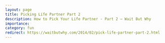 ```yaml
---
layout: page
title: Picking Life Partner Part 2
description: How to Pick Your Life Partner - Part 2 — Wait But Why
importance:
category: fun
redirect: https://waitbutwhy.com/2014/02/pick-life-partner-part-2.html
---
```

